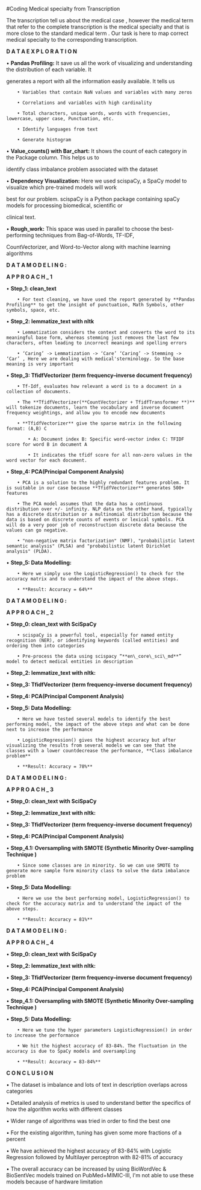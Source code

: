 ﻿
#Coding Medical specialty from Transcription

The transcription tell us about the medical case , however the medical term that refer to the complete transcription is the medical specialty and that is more close to the standard medical term . Our task is here to map correct medical specialty to the corresponding transcription.



**D A T A E X P L O R A T I O N**

• **Pandas Profiling:** It save us all the work of visualizing and understanding the distribution of each variable. It

generates a report with all the information easily available. It tells us

        • Variables that contain NaN values and variables with many zeros

        • Correlations and variables with high cardinality

        • Total characters, unique words, words with frequencies, lowercase, upper case, Punctuation, etc.

        • Identify languages from text

        • Generate histogram

• **Value\_counts() with Bar\_chart:** It shows the count of each category in the Package column. This helps us to

identify class imbalance problem associated with the dataset

• **Dependency Visualization:** Here we used scispaCy, a SpaCy model to visualize which pre-trained models will work

best for our problem. scispaCy is a Python package containing spaCy models for processing biomedical, scientific or

clinical text.

• **Rough\_work:** This space was used in parallel to choose the best-performing techniques from Bag-of-Words, TF-IDF,

CountVectorizer, and Word-to-Vector along with machine learning algorithms





**D A T A M O D E L I N G :**

**A P P R O A C H \_ 1**

• **Step\_1: clean\_text**

        • For text cleaning, we have used the report generated by **Pandas Profiling** to get the insight of punctuation, Math Symbols, other symbols, space, etc.

• **Step\_2: lemmatize\_text with nltk**

        • Lemmatization considers the context and converts the word to its meaningful base form, whereas stemming just removes the last few characters, often leading to incorrect meanings and spelling errors

        • ‘Caring’ -> Lemmatization -> ‘Care’ ‘Caring’ -> Stemming -> ‘Car’ , Here we are dealing with medical'sterminology. So the base meaning is very important

• **Step\_3: TfidfVectorizer (term frequency–inverse document frequency)**

        • Tf-Idf, evaluates how relevant a word is to a document in a collection of documents.

        • The **TfidfVectorizer(**CountVectorizer + TfidfTransformer **)** will tokenize documents, learn the vocabulary and inverse document frequency weightings, and allow you to encode new documents

        • **TfidfVectorizer** give the sparse matrix in the following format: (A,B) C

            • A: Document index B: Specific word-vector index C: TFIDF score for word B in document A

            • It indicates the tfidf score for all non-zero values in the word vector for each document.

• **Step\_4: PCA(Principal Component Analysis)**

        • PCA is a solution to the highly redundant features problem. It is suitable in our case because **TfidfVectorizer** generates 500+ features

        • The PCA model assumes that the data has a continuous distribution over +/- infinity. NLP data on the other hand, typically has a discrete distribution or a multinomial distribution because the data is based on discrete counts of events or lexical symbols. PCA will do a very poor job of reconstruction discrete data because the values can go negative.

        • "non-negative matrix factorization" (NMF), "probabilistic latent semantic analysis" (PLSA) and "probabilistic latent Dirichlet analysis" (PLDA).

• **Step\_5: Data Modelling:**

        • Here we simply use the LogisticRegression() to check for the accuracy matrix and to understand the impact of the above steps.

        • **Result: Accuracy = 64%**





**D A T A M O D E L I N G :**

**A P P R O A C H \_ 2**

• **Step\_0: clean\_text with SciSpaCy**

        • scispaCy is a powerful tool, especially for named entity recognition (NER), or identifying keywords (called entities) and ordering them into categories

        • Pre-process the data using scispacy “**en\_core\_sci\_md**” model to detect medical entities in description

• **Step\_2: lemmatize\_text with nltk:**

• **Step\_3: TfidfVectorizer (term frequency–inverse document frequency)**

• **Step\_4: PCA(Principal Component Analysis)**

• **Step\_5: Data Modelling:**

        • Here we have tested several models to identify the best performing model, the impact of the above steps and what can be done next to increase the performance

        • LogisticRegression() gives the highest accuracy but after visualizing the results from several models we can see that the classes with a lower countdecrease the performance, **Class imbalance problem**

        • **Result: Accuracy = 78%**





**D A T A M O D E L I N G :**

**A P P R O A C H \_ 3**

• **Step\_0: clean\_text with SciSpaCy**

• **Step\_2: lemmatize\_text with nltk:**

• **Step\_3: TfidfVectorizer (term frequency–inverse document frequency)**

• **Step\_4: PCA(Principal Component Analysis)**

• **Step\_4.1: Oversampling with SMOTE (Synthetic Minority Over-sampling Technique )**

        • Since some classes are in minority. So we can use SMOTE to generate more sample form minority class to solve the data imbalance problem

• **Step\_5: Data Modelling:**

        • Here we use the best performing model, LogisticRegression() to check for the accuracy matrix and to understand the impact of the above steps.

        • **Result: Accuracy = 81%**





**D A T A M O D E L I N G :**

**A P P R O A C H \_ 4**

• **Step\_0: clean\_text with SciSpaCy**

• **Step\_2: lemmatize\_text with nltk:**

• **Step\_3: TfidfVectorizer (term frequency–inverse document frequency)**

• **Step\_4: PCA(Principal Component Analysis)**

• **Step\_4.1: Oversampling with SMOTE (Synthetic Minority Over-sampling Technique )**

• **Step\_5: Data Modelling:**

        • Here we tune the hyper parameters LogisticRegression() in order to increase the performance

        • We hit the highest accuracy of 83-84%. The fluctuation in the accuracy is due to SpaCy models and oversampling

        • **Result: Accuracy = 83-84%**





**C O N C L U S I O N**

• The dataset is imbalance and lots of text in description overlaps across categories

• Detailed analysis of metrics is used to understand better the specifics of how the algorithm works with different classes

• Wider range of algorithms was tried in order to find the best one

• For the existing algorithm, tuning has given some more fractions of a percent

• We have achieved the highest accuracy of 83-84% with Logistic Regression followed by Multilayer perceptron with 82-81% of accuracy

• The overall accuracy can be increased by using BioWordVec & BioSentVec models trained on PubMed+MIMIC-III, I'm not able to use these models because of hardware limitation

